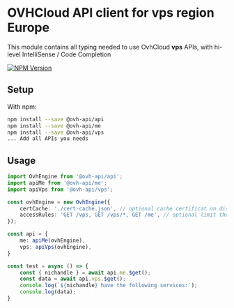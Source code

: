 # OVHCloud API client for **vps** region Europe

This module contains all typing needed to use OvhCloud **vps** APIs, with hi-level IntelliSense / Code Completion

[![NPM Version](https://img.shields.io/npm/v/@ovh-api/vps.svg?style=flat)](https://www.npmjs.org/package/@ovh-api/vps)

## Setup

With npm:

```bash
npm install --save @ovh-api/api
npm install --save @ovh-api/me
npm install --save @ovh-api/vps
... Add all APIs you needs
```

## Usage

```typescript
import OvhEngine from '@ovh-api/api';
import apiMe from '@ovh-api/me';
import apiVps from '@ovh-api/vps';

const ovhEngine = new OvhEngine({ 
    certCache: './cert-cache.json', // optional cache certificat on disk.
    accessRules: 'GET /vps, GET /vps/*, GET /me', // optional limit the requested privileges.
});

const api = {
    me: apiMe(ovhEngine),
    vps: apiVps(ovhEngine),
}

const test = async () => {
    const { nichandle } = await api.me.$get();
    const data = await api.vps.$get();
    console.log(`${nichandle} have the following services:`);
    console.log(data);
}
```
